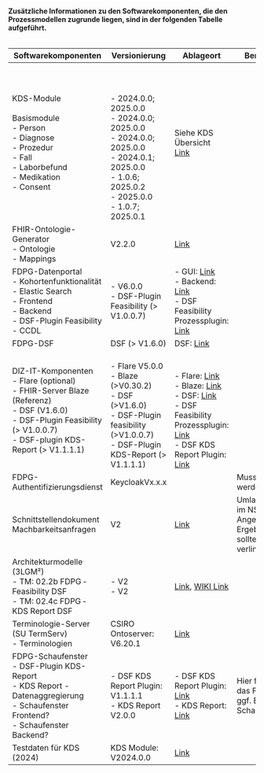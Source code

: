 <br>**Zusätzliche Informationen zu den Softwarekomponenten, die den Prozessmodellen zugrunde liegen, sind in der folgenden Tabelle aufgeführt.**<br>
<br>

| **Softwarekomponenten** | Versionierung | Ablageort| Bemerkungen|
|--------------|--|--|--|
|KDS-Module <br><br> Basismodule <br> - Person <br>- Diagnose <br>- Prozedur <br>- Fall <br>- Laborbefund <br>- Medikation <br>- Consent|<br><br><br>- 2024.0.0; 2025.0.0 <br>- 2024.0.0; 2025.0.0 <br>- 2024.0.0; 2025.0.0 <br>- 2024.0.1; 2025.0.0 <br>- 1.0.6; 2025.0.2 <br>- 2025.0.0 <br>- 1.0.7; 2025.0.1| Siehe KDS Übersicht <br> [Link](https://github.com/medizininformatik-initiative/kerndatensatz-meta/wiki/%C3%9Cbersicht-%C3%BCber-Versionen-der-Kerndatensatz%E2%80%90Module)| | 
|FHIR-Ontologie-Generator<br>- Ontologie <br>- Mappings| V2.2.0| [Link](https://github.com/medizininformatik-initiative/fhir-ontology-generator/releases/tag/v2.2.0)| |
|FDPG-Datenportal<br>- Kohortenfunktionalität<br>- Elastic Search<br>- Frontend<br>- Backend<br>- DSF-Plugin Feasibility<br>- CCDL |- V6.0.0 <br>- DSF-Plugin Feasibility (> V1.0.0.7)|- GUI: [Link](https://github.com/medizininformatik-initiative/feasibility-gui/releases) <br>- Backend: [Link](https://github.com/medizininformatik-initiative/feasibility-backend/releases) <br>- DSF Feasibility Prozessplugin: [Link](https://github.com/medizininformatik-initiative/mii-process-feasibility/releases) <br>| |
|FDPG-DSF | DSF (> V1.6.0)| DSF: [Link](https://github.com/datasharingframework/dsf/releases)| |
|DIZ-IT-Komponenten<br>- Flare (optional) <br>- FHIR-Server Blaze (Referenz)<br>- DSF (V1.6.0)<br>- DSF-Plugin Feasibility (> V1.0.0.7)<br>- DSF-plugin KDS-Report (> V1.1.1.1)|<br>- Flare V5.0.0<br>- Blaze (>V0.30.2)<br>- DSF (>V1.6.0)<br>- DSF-Plugin feasibility (>V1.0.0.7)<br>- DSF-Plugin KDS-Report (> V1.1.1.1)|<br><br>- Flare: [Link](https://github.com/medizininformatik-initiative/feasibility-deploy/releases)<br>- Blaze: [Link](https://github.com/samply/blaze/releases)<br>- DSF: [Link](https://github.com/datasharingframework/dsf/releases)<br>- DSF Feasibility Prozessplugin: [Link](https://github.com/medizininformatik-initiative/mii-process-feasibility/releases)<br>- DSF KDS Report Plugin: [Link](https://github.com/medizininformatik-initiative/mii-process-report/releases)| |
|FDPG-Authentifizierungsdienst | KeycloakVx.x.x | | Muss ergänzt werden|
|Schnittstellendokument Machbarkeitsanfragen| V2| [Link](https://tmfev.sharepoint.com/:w:/r/sites/tmf/mi-i/bergreifende%20Schnittstellen/06_Ergebnisse-Dokumente/Schnittstellendokument%20Machbarkeitsanfragen/MII-Beschreibung-von-Softwarekomponenten-f%C3%BCr-Machbarkeitsanfragen_V2.0.docx?d=w15bd22c9df6740e0b915ac38c55e7d74&csf=1&web=1&e=uysWa4)|Umlaufbeschluss im NSG Angenommen – Ergebnisdokument sollte noch verlinkt werden |
|Architekturmodelle (3LGM²) <br>- TM: 02.2b FDPG ‐ Feasibility DSF<br>- TM: 02.4c FDPG ‐ KDS Report DSF|- V2<br>- V2| [Link](https://github.com/medizininformatik-initiative/mii-architecture/releases/tag/MII-Gesamtarchitektur_v2.0), [WIKI Link](https://github.com/medizininformatik-initiative/mii-architecture/wiki)||  
|Terminologie-Server (SU TermServ)<br>- Terminologien| CSIRO Ontoserver: V6.20.1|[Link](https://ontoserver-ballot.mii-termserv.de/)| | 
|FDPG-Schaufenster <br>- DSF-Plugin KDS-Report<br>- KDS Report - Datenaggregierung<br>- Schaufenster Frontend?<br>- Schaufenster Backend?|- DSF KDS Report Plugin: V1.1.1.1<br>- KDS Report V2.0.0|- DSF KDS Report Plugin: [Link](https://github.com/medizininformatik-initiative/mii-process-report/releases) <br>- KDS Report:  [Link](https://github.com/medizininformatik-initiative/kds-report)|Hier fehlt noch das Frontend und ggf. Backend vom Schaufenster |   
|Testdaten für KDS (2024) |KDS Module: V2024.0.0| [Link](https://github.com/medizininformatik-initiative/mii-testdata/tree/main/kds-testdata)| | 
